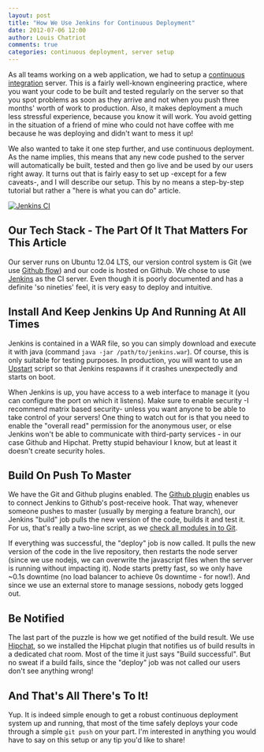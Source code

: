 ```yaml
---
layout: post
title: "How We Use Jenkins for Continuous Deployment"
date: 2012-07-06 12:00
author: Louis Chatriot
comments: true
categories: continuous deployment, server setup
---
```



As all teams working on a web application, we had to setup a [continuous
integration](http://en.wikipedia.org/wiki/Continuous_integration) server. This is 
a fairly well-known engineering practice, where you want your code to be built and tested 
regularly on the server so that you spot problems as soon as they arrive and not when
you push three months' worth of work to production. Also, it makes deployment a much less 
stressful experience, because you know it will work. You avoid getting in the situation 
of a friend of mine who could not have coffee with me because he was deploying and didn't want 
to mess it up!  

We also wanted to take it one
step further, and use continuous deployment. As the name implies, this
means that any new code pushed to the server will automatically be
built, tested and then go live and be used by our users right away. It
turns out that is fairly easy to set up -except for a few caveats-, and
I will describe our setup. This by no means a step-by-step tutorial but
rather a "here is what you can do" article.


<a href="http://jenkins-ci.org/" target="_blank"><img alt="Jenkins CI" src="http://jenkins-ci.org/sites/default/files/jenkins_logo.png"></a>


## Our Tech Stack - The Part Of It That Matters For This Article
Our server runs on Ubuntu 12.04 LTS, our version control system is Git
(we use [Github flow](http://scottchacon.com/2011/08/31/github-flow.html)) and our
code is hosted on Github. We chose to use [Jenkins](http://jenkins-ci.org/) as 
the CI server. Even though it is poorly documented and has a definite
'so nineties' feel, it is very easy to deploy and intuitive.


## Install And Keep Jenkins Up And Running At All Times
Jenkins is contained in a WAR file, so you can simply download and execute it with
java (command `java -jar /path/to/jenkins.war`). Of course, this is only
suitable for testing purposes. In production, you will want to use an 
[Upstart](http://upstart.ubuntu.com/) script so that Jenkins respawns if
it crashes unexpectedly and starts on boot.  

When Jenkins is up, you have
access to a web interface to manage it (you can configure the port on which
it listens). Make sure to enable security -I recommend matrix based security- unless you want anyone to be
able to take control of your servers! One thing to watch out for is that
you need to enable the "overall read" permission for the anonymous user,
or else Jenkins won't be able to communicate with third-party services - in our case Github and Hipchat. Pretty stupid
behaviour I know, but at least it doesn't create security holes.


## Build On Push To Master
We have the Git and Github plugins enabled. The [Github plugin](https://wiki.jenkins-ci.org/display/JENKINS/Github+Plugin) 
enables us to connect Jenkins to Github's post-receive hook. That way,
whenever someone pushes to master (usually by merging a feature branch),
our Jenkins "build" job pulls the new version of the code, builds it and
test it. For us, that's really a two-line script, as we [check all
modules in to Git](http://www.mikealrogers.com/posts/nodemodules-in-git.html).  

If everything was successful, the "deploy" job is now called. It pulls
the new version of the code in the live repository, then restarts the
node server (since we use nodejs, we can overwrite the javascript files
when the server is running without impacting it). Node starts pretty
fast, so we only have ~0.1s downtime (no load balancer to achieve 0s downtime - for now!). And since we use an external store
to manage sessions, nobody gets logged out.


## Be Notified
The last part of the puzzle is how we get notified of the build result.
We use [Hipchat](https://www.hipchat.com/), so we installed the Hipchat
plugin that notifies us of build results in a dedicated chat room. Most
of the time it just says "Build successful". But no sweat if a build
fails, since the "deploy" job was not called our users don't see
anything wrong!


## And That's All There's To It!
Yup. It is indeed simple enough to get a robust continuous deployment
system up and running, that most of the time safely deploys your code
through a simple `git push` on your part. I'm interested in anything you
would have to say on this setup or any tip you'd like to share!
